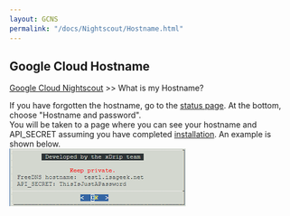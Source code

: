 ```yaml
---
layout: GCNS
permalink: "/docs/Nightscout/Hostname.html"
---
```


## Google Cloud Hostname
[Google Cloud Nightscout](./GoogleCloud.md) >> What is my Hostname?  
  
If you have forgotten the hostname, go to the [status page](./Status.md).  At the bottom, choose "Hostname and password".  
You will be taken to a page where you can see your hostname and API_SECRET assuming you have completed [installation](./GoogleCloud.md).  An example is shown below.  
![](./images/Hostname.png)  
  
  
